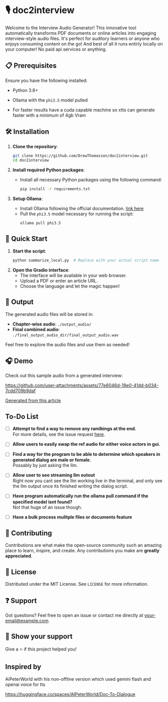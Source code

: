 # 🎙️ doc2interview

Welcome to the Interview Audio Generator! 
This  innovative tool automatically transforms PDF documents or online articles into engaging interview-style audio files. 
It's perfect for auditory learners or anyone who enjoys consuming content on the go!
And best of all it runs entirly locally on your computer! No paid api services or anything.

## 📋 Prerequisites

Ensure you have the following installed:
- Python 3.8+
- Ollama with the `phi3.5` model pulled

- For faster results have a cuda capable machine so xtts can generate faster with a minimum of 4gb Vram


## 🛠️ Installation

1. **Clone the repository**:
   ```bash
   git clone https://github.com/DrewThomasson/doc2interview.git
   cd doc2interview
   ```

2. **Install required Python packages**:
   - Install all necessary Python packages using the following command:
     ```bash
     pip install -r requirements.txt
     ```

3. **Setup Ollama**:
   - Install Ollama following the official documentation. [link here](https://ollama.com)
   - Pull the `phi3.5` model necessary for running the script:
     ```bash
     ollama pull phi3.5
     ```

## 🚀 Quick Start

1. **Start the script**:
   ```bash
   python summarize_local.py  # Replace with your actual script name
   ```
2. **Open the Gradio interface**:
   - The interface will be available in your web browser.
   - Upload a PDF or enter an article URL.
   - Choose the language and let the magic happen!

## 📁 Output

The generated audio files will be stored in:
- **Chapter-wise audio**: `./output_audio/`
- **Final combined audio**: `./final_output_audio_dir/final_output_audio.wav`

Feel free to explore the audio files and use them as needed!

## 🎧 Demo

Check out this sample audio from a generated interview:

https://github.com/user-attachments/assets/77e6046d-18e0-41dd-b034-7cdd709b9daf

[Generated from this article](https://www.chosun.com/english/industry-en/2024/08/21/GGIYIGY43VHHVA2J74VAVWLEDQ/)


## To-Do List

- [ ] **Attempt to find a way to remove any ramlbings at the end.**  
  For more details, see the issue request [here](https://github.com/DrewThomasson/doc2interview/issues/2#issue-2501722522).

- [ ] **Allow users to easily swap the ref audio for either voice actors in gui.**

- [ ] **Find a way for the program to be able to determine which speakers in generated dialog are male or female.**  
  Possably by just asking the llm.

- [ ] **Allow user to see streaming llm outout**  
  Right now you cant see the llm working live in the terminal, and only see the llm output once its finished writing the dialog script.

- [ ] **Have program automatically run the ollama pull command if the specified model isnt found?**  
  Not that huge of an issue though.

- [ ] **Have a bulk process mulitple files or documents feature**



## 🤝 Contributing

Contributions are what make the open-source community such an amazing place to learn, inspire, and create. Any contributions you make are **greatly appreciated**.

## 📖 License

Distributed under the MIT License. See `LICENSE` for more information.

## ❓ Support

Got questions? Feel free to open an issue or contact me directly at your-email@example.com.

## 🌟 Show your support

Give a ⭐️ if this project helped you!

## Inspired by 
AiPeterWorld with his non-offline version which used gemini flash and openai voice for tts

https://huggingface.co/spaces/AIPeterWorld/Doc-To-Dialogue


